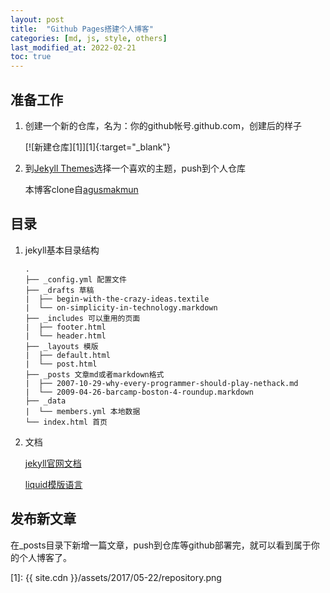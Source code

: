 ```yaml
---
layout: post
title:  "Github Pages搭建个人博客"
categories: [md, js, style, others]
last_modified_at: 2022-02-21
toc: true
---
```

## 准备工作

1. 创建一个新的仓库，名为：你的github帐号.github.com，创建后的样子

    [![新建仓库][1]][1]{:target="_blank"}

2. 到[Jekyll Themes](http://jekyllthemes.org/)选择一个喜欢的主题，push到个人仓库   
   
    本博客clone自[agusmakmun](https://github.com/agusmakmun/agusmakmun.github.io)

## 目录
1. jekyll基本目录结构  

    `.`   
    `├── _config.yml 配置文件`  
    `├── _drafts 草稿`  
    `|  ├── begin-with-the-crazy-ideas.textile`  
    `|  └── on-simplicity-in-technology.markdown`  
    `├── _includes 可以重用的页面`  
    `|  ├── footer.html`  
    `|  └── header.html`  
    `├── _layouts 模版`  
    `|  ├── default.html`  
    `|  └── post.html`  
    `├── _posts 文章md或者markdown格式`  
    `|  ├── 2007-10-29-why-every-programmer-should-play-nethack.md`  
    `|  └── 2009-04-26-barcamp-boston-4-roundup.markdown`  
    `├── _data`  
    `|  └── members.yml 本地数据`  
    `└── index.html 首页`

2. 文档  

    [jekyll官网文档](http://jekyll.com.cn/docs/home/)
    
    [liquid模版语言](https://shopify.github.io/liquid/)

## 发布新文章
在_posts目录下新增一篇文章，push到仓库等github部署完，就可以看到属于你的个人博客了。

[1]: {{ site.cdn }}/assets/2017/05-22/repository.png
